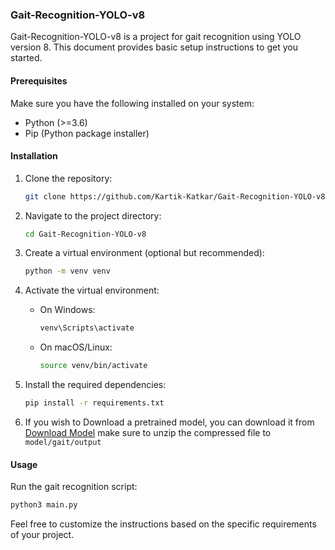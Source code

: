 ### Gait-Recognition-YOLO-v8

Gait-Recognition-YOLO-v8 is a project for gait recognition using YOLO version 8. This document provides basic setup instructions to get you started.

#### Prerequisites

Make sure you have the following installed on your system:

- Python (>=3.6)
- Pip (Python package installer)

#### Installation

1. Clone the repository:

    ```bash
    git clone https://github.com/Kartik-Katkar/Gait-Recognition-YOLO-v8.git
    ```

2. Navigate to the project directory:

    ```bash
    cd Gait-Recognition-YOLO-v8
    ```

3. Create a virtual environment (optional but recommended):

    ```bash
    python -m venv venv
    ```

4. Activate the virtual environment:

    - On Windows:

        ```bash
        venv\Scripts\activate
        ```

    - On macOS/Linux:

        ```bash
        source venv/bin/activate
        ```

5. Install the required dependencies:

    ```bash
    pip install -r requirements.txt
    ```

6. If you wish to Download a pretrained model, you can download it from [Download Model](https://github.com/jackhanyuan/GaitRecognitionSystem/releases/download/1.1/output.zip) make sure to unzip the compressed file to `model/gait/output`

#### Usage

Run the gait recognition script:

```bash
python3 main.py
```

Feel free to customize the instructions based on the specific requirements of your project.
